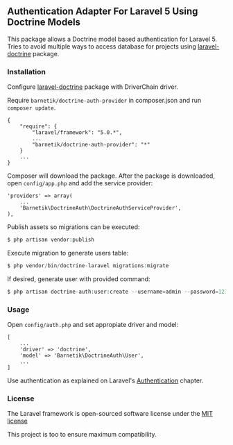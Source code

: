 ## Authentication Adapter For Laravel 5 Using Doctrine Models

This package allows a Doctrine model based authentication for Laravel 5. Tries to avoid
multiple ways to access database for projects using [laravel-doctrine](https://github.com/atrauzzi/laravel-doctrine)
package.

### Installation

Configure [laravel-doctrine](https://github.com/atrauzzi/laravel-doctrine)
package with DriverChain driver.

Require `barnetik/doctrine-auth-provider` in composer.json and run `composer update`.

    {
        "require": {
            "laravel/framework": "5.0.*",
            ...
            "barnetik/doctrine-auth-provider": "*"
        }
        ...
    }

Composer will download the package. After the package is downloaded, open `config/app.php` and add the service provider:

    'providers' => array(
        ...
        'Barnetik\DoctrineAuth\DoctrineAuthServiceProvider',
    ),


Publish assets so migrations can be executed:

```php
$ php artisan vendor:publish
```

Execute migration to generate users table:

```php
$ php vendor/bin/doctrine-laravel migrations:migrate
```

If desired, generate user with provided command:

```php
$ php artisan doctrine-auth:user:create --username=admin --password=1234
```

### Usage

Open `config/auth.php` and set appropiate driver and model:

    [
        ...
        'driver' => 'doctrine',
        'model' => 'Barnetik\DoctrineAuth\User',
        ...
    ]

Use authentication as explained on Laravel's [Authentication](http://laravel.com/docs/5.0/authentication)
chapter.

### License

The Laravel framework is open-sourced software license under the [MIT license](http://goo.gl/tuwnQ)

This project is too to ensure maximum compatibility.